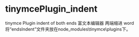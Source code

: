# tinymcePlugin_indent
tinymce Plugin indent of both ends 富文本编辑器 两端缩进 word
将“endsIndent”文件夹放在node_modules\tinymce\plugins下。

